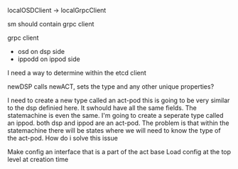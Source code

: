localOSDClient -> localGrpcClient

sm should contain grpc client

grpc client
- osd on dsp side
- ippodd on ippod side

I need a way to determine within the etcd client 

newDSP calls newACT, sets the type and any other unique properties?

I need to create a new type called an act-pod this is going to be very similar to the dsp definied here. It swhould have all the same fields. The statemachine is even the same. I'm going to create a seperate type called an ippod. both dsp and ippod are an act-pod. The problem is that within the statemachine there will be states where we will need to know the type of the act-pod. How do i solve this issue

Make config an interface that is a part of the act base
Load config at the top level at creation time